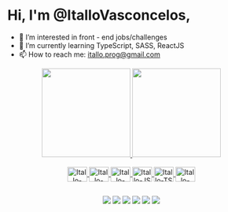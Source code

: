 # Hi, I'm @ItalloVasconcelos, 
- 👀 I’m interested in front - end jobs/challenges 
- 🌱 I’m currently learning TypeScript, SASS, ReactJS
- 📫 How to reach me: itallo.prog@gmail.com

<div align="center">
  <a href="https://github.com/ItalloVasconcelos">
  <img height="180em" src="https://github-readme-stats.vercel.app/api?username=itallovasconcelos&show_icons=true&theme=radical&include_all_commits=true&count_private=true"/>
  <img height="180em" src="https://github-readme-stats.vercel.app/api/top-langs/?username=itallovasconcelos&layout=compact&langs_count=7&theme=radical"/>
</div>
<br>
   <div  align = "center">           
<img align="center" alt="Itallo-HTML" height="30" width="40"
    src="https://cdn.jsdelivr.net/gh/devicons/devicon/icons/html5/html5-plain-wordmark.svg" />
<img align="center" alt="Itallo-CSS" height="30" width="40"
    src="https://cdn.jsdelivr.net/gh/devicons/devicon/icons/css3/css3-plain-wordmark.svg" />
<img align="center" alt="Itallo-SASS" height="30" width="40"
    src="https://cdn.jsdelivr.net/gh/devicons/devicon/icons/sass/sass-original.svg" />
<img align="center" alt="Itallo-JS" height="30" width="40"
    src="https://cdn.jsdelivr.net/gh/devicons/devicon/icons/javascript/javascript-original.svg" /> 
<img align="center" alt="Itallo-TS" height="30" width="40"                                                                               src="https://cdn.jsdelivr.net/gh/devicons/devicon/icons/typescript/typescript-plain.svg" />
<img align="center" alt="Itallo-RJS" height="30" width="40" 
    src="https://cdn.jsdelivr.net/gh/devicons/devicon/icons/react/react-original-wordmark.svg" />
  </div>
                                                                                                               
##
<div align = "center">
  <a href="https://instagram.com/itallo211" target="_blank"><img src="https://img.shields.io/badge/-Instagram-%23E4405F?style=for-the-badge&logo=instagram&logoColor=white" target="_blank"></a>
  <a href="https://t.me/ItalloVasconcelos" target="_blank"><img src="https://img.shields.io/badge/Telegram-2CA5E0?style=for-the-badge&logo=telegram&logoColor=white" target="_blank"></a>
  <a href="https://discord.io/ItalloVasconcelos" target="_blank"><img src="https://img.shields.io/badge/Discord-7289DA?style=for-the-badge&logo=discord&logoColor=white" target="_blank"></a> 
  <a href = "mailto:itallo.prog@gmail.com"><img src="https://img.shields.io/badge/-Gmail-%23333?style=for-the-badge&logo=gmail&logoColor=white" target="_blank"></a>
  <a href="https://www.linkedin.com/in/itallo-vasconcelos-7441b4158/" target="_blank"><img src="https://img.shields.io/badge/-LinkedIn-%230077B5?style=for-the-badge&logo=linkedin&logoColor=white" target="_blank"></a> 
  <a href="https://gitlab.com/ItalloVas211" target="_blank"><img src="https://img.shields.io/badge/GitLab-330F63?style=for-the-badge&logo=gitlab&logoColor=white" target="_blank"></a> 
  </div>
  
